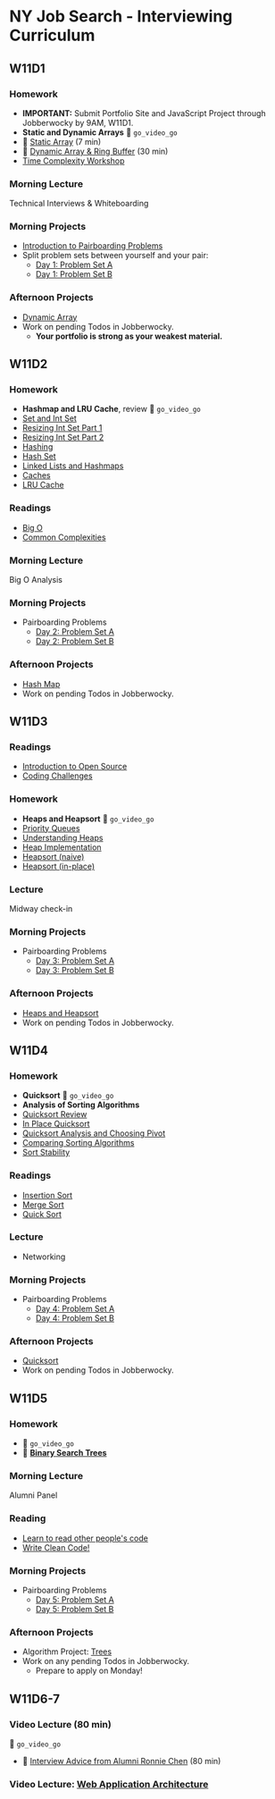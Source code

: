 # NY Job Search - Interviewing Curriculum

## W11D1

### Homework
* **IMPORTANT:** Submit Portfolio Site and JavaScript Project through Jobberwocky by 9AM, W11D1.
* **Static and Dynamic Arrays** :closed_lock_with_key: `go_video_go`
* :movie_camera: [Static Array](https://vimeo.com/202107013) (7 min)
* :movie_camera: [Dynamic Array & Ring Buffer](https://vimeo.com/202125903) (30 min)
* [Time Complexity Workshop](./additional-resources/time_complexity/big_o_practice.md) 

### Morning Lecture

Technical Interviews & Whiteboarding

### Morning Projects
* [Introduction to Pairboarding Problems][pairboarding]
* Split problem sets between yourself and your pair:
  * [Day 1: Problem Set A][D1a]
  * [Day 1: Problem Set B][D1b]

### Afternoon Projects
* [Dynamic Array][algo-project-1]
* Work on pending Todos in Jobberwocky.
  * **Your portfolio is strong as your weakest material.**


[algo-project-1]: https://github.com/appacademy/ny-interviewing-curriculum/tree/master/algorithms/projects/arrays
[pairboarding]: https://github.com/appacademy/ny-interviewing-curriculum/tree/master/pairboarding/index.md
[D1a]: https://github.com/appacademy/ny-interviewing-curriculum/tree/master/pairboarding/questions/01A.md
[D1b]: https://github.com/appacademy/ny-interviewing-curriculum/tree/master/pairboarding/questions/01B.md

## W11D2

### Homework
 * **Hashmap and LRU Cache**, review :closed_lock_with_key: `go_video_go`
 * [Set and Int Set](https://vimeo.com/159431377)
 * [Resizing Int Set Part 1](https://vimeo.com/159433039)
 * [Resizing Int Set Part 2](https://vimeo.com/159437719)
 * [Hashing](https://vimeo.com/159435811)
 * [Hash Set](https://vimeo.com/159438691)
 * [Linked Lists and Hashmaps](https://vimeo.com/159440267)
 * [Caches](https://vimeo.com/159441490)
 * [LRU Cache](https://vimeo.com/159435146)

### Readings
* [Big O][bigO]
* [Common Complexities][bigO-table]

### Morning Lecture

Big O Analysis

### Morning Projects
* Pairboarding Problems
  * [Day 2: Problem Set A][D2a]
  * [Day 2: Problem Set B][D2b]

### Afternoon Projects
* [Hash Map][algo-project-2]
* Work on pending Todos in Jobberwocky.

[D2a]: https://github.com/appacademy/ny-interviewing-curriculum/tree/master/pairboarding/questions/02A.md
[D2b]: https://github.com/appacademy/ny-interviewing-curriculum/tree/master/pairboarding/questions/02B.md
[bigO]: https://github.com/appacademy/ny-interviewing-curriculum/tree/master/algorithms/big-o.md
[bigO-table]: https://github.com/appacademy/ny-interviewing-curriculum/tree/master/algorithms/common-complexities.md
[algo-project-2]:https://github.com/appacademy/ny-interviewing-curriculum/tree/master/algorithms/projects/hash-map

## W11D3

### Readings
* [Introduction to Open Source][oss-intro]
* [Coding Challenges][coding-challenges]

[oss-intro]: https://github.com/appacademy/ny-interviewing-curriculum/blob/master/additional-resources/open-source.md
[coding-challenges]: https://github.com/appacademy/ny-interviewing-curriculum/blob/master/additional-resources/coding-challenges.md

### Homework
* **Heaps and Heapsort** :closed_lock_with_key: `go_video_go`
* [Priority Queues][heaps1]
* [Understanding Heaps][heaps2]
* [Heap Implementation][heaps3]
* [Heapsort (naive)][heapsort1]
* [Heapsort (in-place)][heapsort2]

### Lecture

Midway check-in

### Morning Projects
* Pairboarding Problems
  * [Day 3: Problem Set A][D3a]
  * [Day 3: Problem Set B][D3b]

### Afternoon Projects
* [Heaps and Heapsort][algo-project-3]
* Work on pending Todos in Jobberwocky.

[heaps1]: https://vimeo.com/191997749/b59a137b19
[heaps2]: https://vimeo.com/191997750/83ff39ba6a
[heaps3]: https://vimeo.com/191997751/6db2554bbb
[heapsort1]: https://vimeo.com/191997808/3d0a223bb1
[heapsort2]: https://vimeo.com/191997809/849cf1b7ad
[algo-project-3]: https://github.com/appacademy/ny-interviewing-curriculum/tree/master/algorithms/projects/heaps-sort

[D3a]: https://github.com/appacademy/ny-interviewing-curriculum/tree/master/pairboarding/questions/03A.md
[D3b]: https://github.com/appacademy/ny-interviewing-curriculum/tree/master/pairboarding/questions/03B.md

## W11D4

### Homework
* **Quicksort** :closed_lock_with_key: `go_video_go`
* **Analysis of Sorting Algorithms**
* [Quicksort Review][quicksort1]
* [In Place Quicksort][quicksort2]
* [Quicksort Analysis and Choosing Pivot][quicksort3]
* [Comparing Sorting Algorithms][sorting1]
* [Sort Stability][sorting2]

### Readings
* [Insertion Sort][insertion-sort]
* [Merge Sort][merge-sort]
* [Quick Sort][quick-sort]

### Lecture

* Networking

### Morning Projects
* Pairboarding Problems
  * [Day 4: Problem Set A][D4a]
  * [Day 4: Problem Set B][D4b]

### Afternoon Projects
* [Quicksort][algo-project-4]
* Work on pending Todos in Jobberwocky.



[D4a]: https://github.com/appacademy/ny-interviewing-curriculum/tree/master/pairboarding/questions/04A.md
[D4b]: https://github.com/appacademy/ny-interviewing-curriculum/tree/master/pairboarding/questions/04B.md

[quicksort1]: https://vimeo.com/192003395/f90890d138
[quicksort2]: https://vimeo.com/192206159/917569833b
[quicksort3]: https://vimeo.com/192493786/dd6520c77d
[sorting1]: https://vimeo.com/193472770/d43f132776
[sorting2]: https://vimeo.com/193473425/dd01b240ee
[insertion-sort]: http://www.sorting-algorithms.com/insertion-sort
[merge-sort]: http://www.sorting-algorithms.com/merge-sort
[quick-sort]: http://www.sorting-algorithms.com/quick-sort
[algo-project-4]: https://github.com/appacademy/ny-interviewing-curriculum/tree/master/algorithms/projects/quicksort


## W11D5

### Homework
*  :closed_lock_with_key: `go_video_go`
* :movie_camera: [**Binary Search Trees**](https://vimeo.com/203204585)

### Morning Lecture

Alumni Panel

### Reading
* [Learn to read other people's code][read-code]
* [Write Clean Code!][clean-code]

### Morning Projects
* Pairboarding Problems
  * [Day 5: Problem Set A][D5a]
  * [Day 5: Problem Set B][D5b]

### Afternoon Projects
* Algorithm Project: [Trees][algo-project-5]
* Work on any pending Todos in Jobberwocky.
  * Prepare to apply on Monday!


[read-code]: https://changelog.com/posts/one-sure-fire-way-to-improve-your-coding
[algo-project-5]: https://github.com/appacademy/ny-interviewing-curriculum/tree/master/algorithms/projects/binary-search-tree
[clean-code]: https://github.com/ryanmcdermott/clean-code-javascript
[D5a]: https://github.com/appacademy/ny-interviewing-curriculum/tree/master/pairboarding/questions/05A.md
[D5b]: https://github.com/appacademy/ny-interviewing-curriculum/tree/master/pairboarding/questions/05B.md

## W11D6-7

### Video Lecture (80 min)
:closed_lock_with_key: `go_video_go`
* :movie_camera: [Interview Advice from Alumni Ronnie Chen](https://vimeo.com/176531540) (80 min)

### Video Lecture: [Web Application Architecture](https://ruggeri.github.io/architecture_lecture/)


